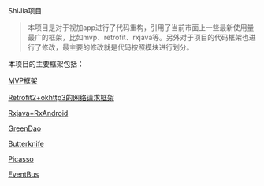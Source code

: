 ShiJia项目

>本项目是对于视加app进行了代码重构，引用了当前市面上一些最新使用量最广的框架，比如mvp、retrofit、rxjava等。另外对于项目的代码框架也进行了修改，最主要的修改就是代码按照模块进行划分。

本项目的主要框架包括：

[MVP框架](http://blog.csdn.net/picasso_l/article/details/50515613)

[Retrofit2+okhttp3的网络请求框架](http://www.jcodecraeer.com/a/anzhuokaifa/androidkaifa/2015/0915/3460.html)

[Rxjava+RxAndroid](http://gank.io/post/560e15be2dca930e00da1083)

[GreenDao](http://greenrobot.org/greendao/documentation/updating-to-greendao-3-and-annotations/)

[Butterknife](https://github.com/JakeWharton/butterknife)

[Picasso](https://github.com/square/picasso)

[EventBus](https://github.com/greenrobot/EventBus)





